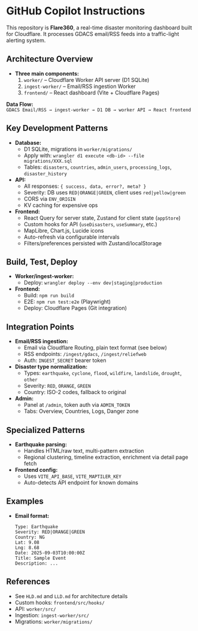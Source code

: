 # GitHub Copilot Instructions

This repository is **Flare360**, a real-time disaster monitoring dashboard built for Cloudflare. It processes GDACS email/RSS feeds into a traffic-light alerting system.

## Architecture Overview

- **Three main components:**
  1. `worker/` – Cloudflare Worker API server (D1 SQLite)
  2. `ingest-worker/` – Email/RSS ingestion Worker
  3. `frontend/` – React dashboard (Vite + Cloudflare Pages)

**Data Flow:**  
`GDACS Email/RSS → ingest-worker → D1 DB → worker API → React frontend`

## Key Development Patterns

- **Database:**  
  - D1 SQLite, migrations in `worker/migrations/`
  - Apply with: `wrangler d1 execute <db-id> --file migrations/XXX.sql`
  - Tables: `disasters`, `countries`, `admin_users`, `processing_logs`, `disaster_history`
- **API:**  
  - All responses: `{ success, data, error?, meta? }`
  - Severity: DB uses `RED|ORANGE|GREEN`, client uses `red|yellow|green`
  - CORS via `ENV_ORIGIN`
  - KV caching for expensive ops
- **Frontend:**  
  - React Query for server state, Zustand for client state (`appStore`)
  - Custom hooks for API (`useDisasters`, `useSummary`, etc.)
  - MapLibre, Chart.js, Lucide icons
  - Auto-refresh via configurable intervals
  - Filters/preferences persisted with Zustand/localStorage

## Build, Test, Deploy

- **Worker/ingest-worker:**  
  - Deploy: `wrangler deploy --env dev|staging|production`
- **Frontend:**  
  - Build: `npm run build`
  - E2E: `npm run test:e2e` (Playwright)
  - Deploy: Cloudflare Pages (Git integration)

## Integration Points

- **Email/RSS ingestion:**  
  - Email via Cloudflare Routing, plain text format (see below)
  - RSS endpoints: `/ingest/gdacs`, `/ingest/reliefweb`
  - Auth: `INGEST_SECRET` bearer token
- **Disaster type normalization:**  
  - Types: `earthquake`, `cyclone`, `flood`, `wildfire`, `landslide`, `drought`, `other`
  - Severity: `RED`, `ORANGE`, `GREEN`
  - Country: ISO-2 codes, fallback to original
- **Admin:**  
  - Panel at `/admin`, token auth via `ADMIN_TOKEN`
  - Tabs: Overview, Countries, Logs, Danger zone

## Specialized Patterns

- **Earthquake parsing:**  
  - Handles HTML/raw text, multi-pattern extraction
  - Regional clustering, timeline extraction, enrichment via detail page fetch
- **Frontend config:**  
  - Uses `VITE_API_BASE`, `VITE_MAPTILER_KEY`
  - Auto-detects API endpoint for known domains

## Examples

- **Email format:**
  ```
  Type: Earthquake
  Severity: RED|ORANGE|GREEN
  Country: NG
  Lat: 9.08
  Lng: 8.68
  Date: 2025-09-03T10:00:00Z
  Title: Sample Event
  Description: ...
  ```

## References

- See `HLD.md` and `LLD.md` for architecture details
- Custom hooks: `frontend/src/hooks/`
- API: `worker/src/`
- Ingestion: `ingest-worker/src/`
- Migrations: `worker/migrations/`